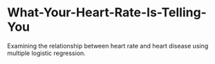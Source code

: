 # What-Your-Heart-Rate-Is-Telling-You
Examining the relationship between heart rate and heart disease using multiple logistic regression.

